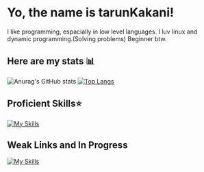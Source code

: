 # Yo, the name is tarunKakani!
I like programming, espacially in low level languages.
I luv linux and dynamic programming.(Solving problems)
Beginner btw.

## Here are my stats 📊
![Anurag's GitHub stats](https://github-readme-stats.vercel.app/api?username=tarunKakani&show_icons=true&custom_tittle=MostUsedLanguages) [![Top Langs](https://github-readme-stats.vercel.app/api/top-langs/?username=anuraghazra&layout=donut)](https://github.com/anuraghazra/github-readme-stats)

## Proficient Skills⭐️
[![My Skills](https://skillicons.dev/icons?i=c,python,mysql,sqlite,git,docker,kubernetes,godot,linux,arduino,neovim)](https://skillicons.dev)

## Weak Links and In Progress
[![My Skills](https://skillicons.dev/icons?i=js,cpp,rust,rails,django,flask,go)](https://skillicons.dev)

